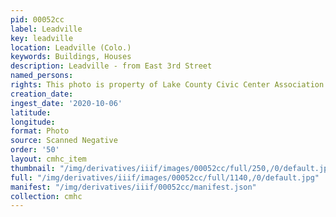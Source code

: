```yaml
---
pid: 00052cc
label: Leadville
key: leadville
location: Leadville (Colo.)
keywords: Buildings, Houses
description: Leadville - from East 3rd Street
named_persons: 
rights: This photo is property of Lake County Civic Center Association.
creation_date: 
ingest_date: '2020-10-06'
latitude: 
longitude: 
format: Photo
source: Scanned Negative
order: '50'
layout: cmhc_item
thumbnail: "/img/derivatives/iiif/images/00052cc/full/250,/0/default.jpg"
full: "/img/derivatives/iiif/images/00052cc/full/1140,/0/default.jpg"
manifest: "/img/derivatives/iiif/00052cc/manifest.json"
collection: cmhc
---
```

